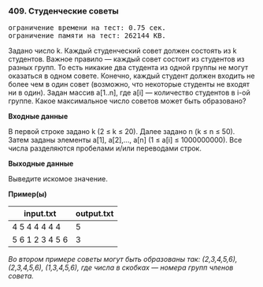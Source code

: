 ### 409. Студенческие советы

<pre>ограничение времени на тест: 0.75 сек.
ограничение памяти на тест: 262144 KB.</pre>

Задано число k. Каждый студенческий совет должен состоять из k студентов. Важное правило — каждый совет состоит из студентов из разных групп. То есть никакие два студента из одной группы не могут оказаться в одном совете.
Конечно, каждый студент должен входить не более чем в один совет (возможно, что некоторые студенты не входят ни в один).
Задан массив a[1..n], где a[i] — количество студентов в i-ой группе. Какое максимальное число советов может быть образовано?

**Входные данные**

В первой строке задано k (2 ≤ k ≤ 20). Далее задано n (k ≤ n ≤ 50). Затем заданы элементы a[1], a[2],..., a[n] (1 ≤ a[i] ≤ 1000000000). Все числа разделяются пробелами и/или переводами строк.

**Выходные данные**

Выведите искомое значение.

**Пример(ы)**

input.txt | output.txt
--- | ---
4 5 4 4 4 4 4  | 5
5 6 1 2 3 4 5 6  | 3 

*Во втором примере советы могут быть образованы так: (2,3,4,5,6), (2,3,4,5,6), (1,3,4,5,6), где числа в скобках — номера групп членов совета.*
